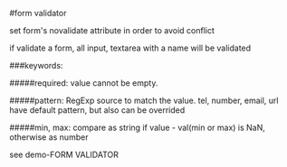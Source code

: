 #form validator

set form's novalidate attribute in order to avoid conflict

if validate a form, all input, textarea with a name will be validated

###keywords:

#####required: value cannot be empty.

#####pattern: RegExp source to match the value. tel, number, email, url have default pattern, but also can be overrided

#####min, max: compare as string if value - val(min or max) is NaN, otherwise as number

see demo-FORM VALIDATOR
